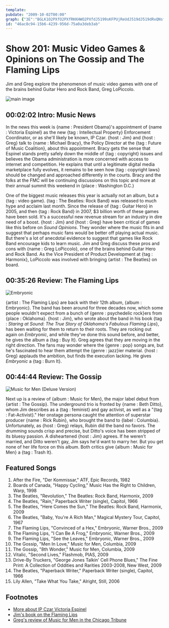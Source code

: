 ```yaml
---
template: 
pubdate: "2009-10-02T00:00"
graph: {"3E":"BGLK1O2PXfO2PXfRKKHWO2PXfdJ5199sKFPUjReUdJ519dJ519dRxQNsfKrndRxQNqE95OdRxQNyaOiPi7lRXyaOiPr7yyAyaOiPgN2Dyi7lRX","1N2":"BHfHBBKuZIBKuZIBLUxZBJAvGBKuZI97qipBHfHBBHfHBgMit697qipX6cfdBHm1GgMit6","22K":"qQp8Qw52NSBQsAMqQp8Q8GJcdw52NS0ZKWnw52NSaj95Bw52NSC0UBhaj95BYltszaj95B0ZKWn8GJcdBHm1GBQsAMBQsAMX6cfd"}
id: "46ac8c94-15b6-4239-956d-75a0a3deb3ab"
---
```






# Show 201: Music Video Games & Opinions on The Gossip and The Flaming Lips

Jim and Greg explore the phenomenon of music video games with one of the brains behind Guitar Hero and Rock Band, Greg LoPiccolo.

![main image](https://static.soundopinions.org/images/2009/rockband2.jpg)



## 00:02:02 Intro: Music News

In the news this week is {name : President Obama}'s appointment of {name : Victoria Espinel} as the new {tag : Intellectual Property} Enforcement Coordinator, or as she'll likely be known, IP Czar. {host : Jim} and {host : Greg} talk to {name : Michael Bracy}, the Policy Director at the {tag : Future of Music Coalition}, about this appointment. Bracy gets the sense that Espinel stands pretty safely down the middle of {tag : copyright} issues and believes the Obama administration is more concerned with access to internet and competition. He explains that until a legitimate digital media marketplace fully evolves, it remains to be seen how {tag : copyright laws} should be changed and approached differently in the courts. Bracy and the folks at the FMC will be continuing discussions on this topic and more at their annual summit this weekend in {place : Washington D.C.}

One of the biggest music releases this year is actually not an album, but a {tag : video game}. {tag : The Beatles: Rock Band} was released to much hype and acclaim last month. Since the release of {tag : Guitar Hero} in 2005, and then {tag : Rock Band} in 2007, $3 billion worth of these games have been sold. It's a successful new revenue stream for an industry in dire need of a boost. {host : Jim} and {host : Greg} have been critical of games like this before on *Sound Opinions*. They wonder where the music fits in and suggest that perhaps music fans would be better off playing actual music. But there's a lot of anecdotal evidence to suggest that games like Rock Band encourage kids to learn music. Jim and Greg discuss these pros and cons with {name : Greg LoPiccolo}, one of the brains behind Guitar Hero and Rock Band. As the Vice President of Product Development at {tag : Harmonix}, LoPiccolo was involved with bringing {artist : The Beatles} on board.



## 00:35:26 Review: The Flaming Lips

![Embryonic](https://static.soundopinions.org/assets/201/1N20.jpg)

{artist : The Flaming Lips} are back with their 12th album, {album : Embryonic}. The band has been around for three decades now, which some people wouldn't expect from a bunch of {genre : psychedelic rock}ers from {place : Oklahoma}. {host : Jim}, who wrote about the band in his book {tag : *Staring at Sound: The True Story of Oklahoma's Fabulous Flaming Lips*}, has been waiting for them to return to their roots. They are rocking out again on *Embryonic*, and while they've done this sound before, and better, he gives the album a {tag : Buy It}. Greg agrees that they are moving in the right direction. The fans may wonder where the {genre : pop} songs are, but he's fascinated to hear them attempt the {genre : jazz}ier material. {host : Greg} applauds the ambition, but finds the execution lacking. He gives *Embryonic* a {tag : Burn It}.



## 00:44:44 Review: The Gossip

![Music for Men (Deluxe Version)](https://static.soundopinions.org/assets/201/22K0.jpg)

Next up is a review of {album : Music for Men}, the major label debut from {artist : The Gossip}. The underground trio is fronted by {name : Beth Ditto}, whom Jim describes as a {tag : feminist} and gay activist, as well as a "{tag : Fat-Activist}." Her onstage persona caught the attention of superstar producer {name : Rick Rubin}, who brought the band to {label : Columbia}. Unfortunately, as {host : Greg} relays, Rubin did the band no favors. The drumming sounds crisp and precise, but Ditto's voice has been stripped of its bluesy passion. A disheartened {host : Jim} agrees. If he weren't married, and Ditto weren't gay, Jim says he'd want to marry her. But you get none of her life force on this album. Both critics give {album : Music for Men} a {tag : Trash It}.



## Featured Songs

1. After the Fire, "Der Kommissar," ATF, Epic Records, 1982
2. Boards of Canada, "Happy Cycling," Music Has the Right to Children, Warp, 1998
3. The Beatles, "Revolution," The Beatles: Rock Band, Harmonix, 2009
4. The Beatles, "Rain," Paperback Writer (single), Capitol, 1966
5. The Beatles, "Here Comes the Sun," The Beatles: Rock Band, Harmonix, 2009
6. The Beatles, "Baby, You're A Rich Man," Magical Mystery Tour, Capitol, 1967
7. The Flaming Lips, "Convinced of a Hex," Embryonic, Warner Bros., 2009
8. The Flaming Lips, "I Can Be A Frog," Embryonic, Warner Bros., 2009
9. The Flaming Lips, "See the Leaves," Embryonic, Warner Bros., 2009
10. The Gossip, "Men In Love," Music for Men, Columbia, 2009
11. The Gossip, "8th Wonder," Music for Men, Columbia, 2009
12. Vitalic, "Second Lives," Flashmob, PIAS, 2009
13. Drive-By Truckers, "George Jones Talkin' Cell Phone Blues," The Fine Print: A Collection of Oddities and Rarities 2003-2008, New West, 2009
14. The Beatles, "Paperback Writer," Paperback Writer (single), Capitol, 1966
15. Lily Allen, "Take What You Take," Alright, Still, 2006



## Footnotes

- [More about IP Czar Victoria Espinel](http://variety.com/2009/digital/news/espinel-named-intellectual-property-czar-1118009199/)
- [Jim's book on the Flaming Lips](http://www.jimdero.com/LipsOpen.htm)
- [Greg's review of Music for Men in the Chicago Tribune](http://leisureblogs.chicagotribune.com/turn_it_up/2009/10/album-review-gossip-music-for-men.html)